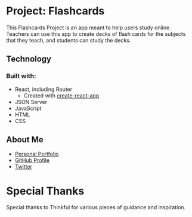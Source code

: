 # Project: Flashcards

This Flashcards Project is an app meant to help users study online. Teachers can use this app to create decks of flash cards for the subjects that they teach, and students can study the decks.

## Technology

### Built with:

- React, including Router
  - Created with [create-react-app](https://github.com/facebook/create-react-app)
- JSON Server
- JavaScript
- HTML
- CSS

## About Me

- [Personal Portfolio](https://stephenengineer.github.io/portfolio/)
- [GitHub Profile](https://github.com/stephenengineer)
- [Twitter](https://twitter.com/StephenTchaou)

# Special Thanks

Special thanks to Thinkful for various pieces of guidance and inspiration.
